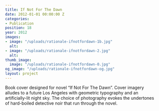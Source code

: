 ```yaml
---
title: If Not For The Dawn
date: 2012-01-01 00:00:00 Z
categories:
- Publication
position: 18
year: 2012
images:
- image: "/uploads/rationale-ifnotfordawn-1b.jpg"
  alt: 
- image: "/uploads/rationale-ifnotfordawn-2.jpg"
  alt: 
thumb_image:
  image: "/uploads/rationale-ifnotfordawn-0.jpg"
og_image: "/uploads/rationale-ifnotfordawn-og.jpg"
layout: project
---
```


Book cover designed for novel “If Not For The Dawn”. Cover imagery alludes to a future Los Angeles with geometric typography and an artificially-lit night sky. The choice of photography evokes the undertones of hard-boiled detective noir that run through the novel.